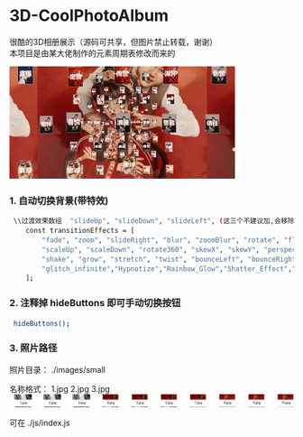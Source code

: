 # 3D-CoolPhotoAlbum
很酷的3D相册展示（源码可共享，但图片禁止转载，谢谢）<br>
本项目是由某大佬制作的元素周期表修改而来的

![相册预览GIF](./images/README_Img/output.gif)

### 1. 自动切换背景(带特效)
```bash
 \\过渡效果数组  "slideUp", "slideDown", "slideLeft", (这三个不建议加,会移除窗口)
	const transitionEffects = [
		"fade", "zoom", "slideRight", "blur", "zoomBlur", "rotate", "flipX", "flipY",
		"scaleUp", "scaleDown", "rotate360", "skewX", "skewY", "perspective", "pulse", "bounce", "shrink", "expand", "flash",
		"shake", "grow", "stretch", "twist", "bounceLeft", "bounceRight", "shakeX", "shakeY", "fadeIn", "fadeOut", "wobble",
		"glitch_infinite","Hypnotize","Rainbow_Glow","Shatter_Effect","Pixelate","Tilt_Shift","Ripple_Effect","Explosion_Effect","Swirl_Effect","Flicker_Effect"
	];
```

### 2. 注释掉 hideButtons 即可手动切换按钮
```bash
 hideButtons();
```

### 3. 照片路径
照片目录： ./images/small

名称格式： 1.jpg 2.jpg 3.jpg 
![](./images/README_Img/20241122225447.png)

可在 ./js/index.js

